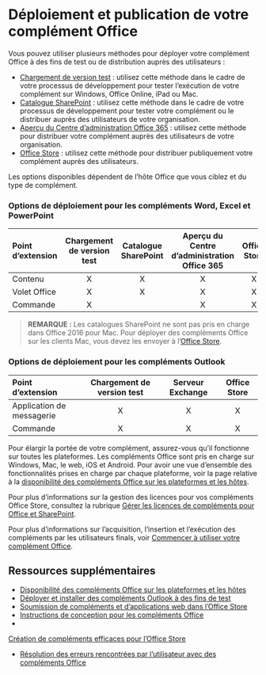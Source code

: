 
# <a name="deploy-and-publish-your-office-add-in"></a>Déploiement et publication de votre complément Office


Vous pouvez utiliser plusieurs méthodes pour déployer votre complément Office à des fins de test ou de distribution auprès des utilisateurs :

- [Chargement de version test](../testing/create-a-network-shared-folder-catalog-for-task-pane-and-content-add-ins.md) : utilisez cette méthode dans le cadre de votre processus de développement pour tester l’exécution de votre complément sur Windows, Office Online, iPad ou Mac.
- [Catalogue SharePoint](publish-task-pane-and-content-add-ins-to-an-add-in-catalog.md) : utilisez cette méthode dans le cadre de votre processus de développement pour tester votre complément ou le distribuer auprès des utilisateurs de votre organisation.
- [Aperçu du Centre d’administration Office 365](https://support.office.com/en-ie/article/Deploy-Office-Add-Ins-in-Office-365-737e8c86-be63-44d7-bf02-492fa7cd9c3f?ui=en-US&rs=en-IE&ad=IE) : utilisez cette méthode pour distribuer votre complément auprès des utilisateurs de votre organisation.
- [Office Store] : utilisez cette méthode pour distribuer publiquement votre complément auprès des utilisateurs.

Les options disponibles dépendent de l’hôte Office que vous ciblez et du type de complément.

### <a name="deployment-options-for-word,-excel,-and-powerpoint-add-ins"></a>Options de déploiement pour les compléments Word, Excel et PowerPoint

| Point d’extension            | Chargement de version test | Catalogue SharePoint | Aperçu du Centre d’administration Office 365 | Office Store |
|:----------------|:-----------:|:------------------:|:-------------------------------:|:------------:|
| Contenu         | X           | X                  | X                               | X            |
| Volet Office       | X           | X                  | X                               | X            |
| Commande         | X           |                    | X                               | X            |

> **REMARQUE :** Les catalogues SharePoint ne sont pas pris en charge dans Office 2016 pour Mac. Pour déployer des compléments Office sur les clients Mac, vous devez les envoyer à l’[Office Store].    

### <a name="deployment-options-for-outlook-add-ins"></a>Options de déploiement pour les compléments Outlook

| Point d’extension     | Chargement de version test | Serveur Exchange | Office Store |
|:---------|:-----------:|:---------------:|:------------:|
| Application de messagerie | X           | X               | X            |
| Commande  | X           | X               | X            |

Pour élargir la portée de votre complément, assurez-vous qu’il fonctionne sur toutes les plateformes. Les compléments Office sont pris en charge sur Windows, Mac, le web, iOS et Android. Pour avoir une vue d’ensemble des fonctionnalités prises en charge par chaque plateforme, voir la page relative à la [disponibilité des compléments Office sur les plateformes et les hôtes].   

Pour plus d’informations sur la gestion des licences pour vos compléments Office Store, consultez la rubrique [Gérer les licences de compléments pour Office et SharePoint](https://msdn.microsoft.com/EN-US/library/office/jj163257.aspx).

Pour plus d’informations sur l’acquisition, l’insertion et l’exécution des compléments par les utilisateurs finals, voir [Commencer à utiliser votre complément Office](https://support.office.com/en-ie/article/Start-using-your-Office-Add-in-82e665c4-6700-4b56-a3f3-ef5441996862?ui=en-US&rs=en-IE&ad=IE).

## <a name="additional-resources"></a>Ressources supplémentaires

- [Disponibilité des compléments Office sur les plateformes et les hôtes]
- [Déployer et installer des compléments Outlook à des fins de test](../outlook/testing-and-tips.md) 
- [Soumission de compléments et d’applications web dans l’Office Store][Office Store]
- [Instructions de conception pour les compléments Office](../design/add-in-design)
- 
  [Création de compléments efficaces pour l’Office Store](https://msdn.microsoft.com/en-us/library/jj635874.aspx)
- [Résolution des erreurs rencontrées par l’utilisateur avec des compléments Office](../testing/testing-and-troubleshooting.md)


  [Office Store]: http://msdn.microsoft.com/library/ff075782-1303-4517-91cc-b3d730e9b9ae%28Office.15%29.aspx
[Disponibilité des compléments Office sur les plateformes et les hôtes]: http://dev.office.com/add-in-availability
